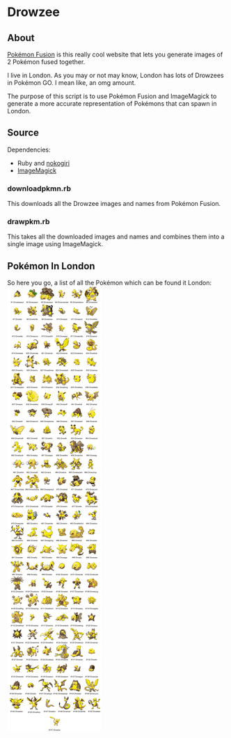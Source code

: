 # Drowzee

## About

[Pokémon Fusion](http://pokemon.alexonsager.net/) is this really cool
website that lets you generate images of 2 Pokémon fused together.

I live in London. As you may or not may know, London has lots of
Drowzees in Pokémon GO. I mean like, an omg amount.

The purpose of this script is to use Pokémon Fusion and ImageMagick to
generate a more accurate representation of Pokémons that can spawn in
London.

## Source

Dependencies:

* Ruby and [nokogiri](http://www.nokogiri.org/)
* [ImageMagick](https://www.imagemagick.org/script/index.php)

### downloadpkmn.rb

This downloads all the Drowzee images and names from Pokémon Fusion.

### drawpkm.rb

This takes all the downloaded images and names and combines them into
a single image using ImageMagick.

## Pokémon In London

So here you go, a list of all the Pokémon which can be found it London:
![LondonPokemonMap](/PokemonInLondon.png)

